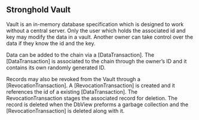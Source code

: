 ## Stronghold Vault

Vault is an in-memory database specification which is designed to work without a central server. Only the user which holds the associated id and key may modify the data in a vault. Another owner can take control over the data if they know the id and the key.

Data can be added to the chain via a [DataTransaction]. The [DataTransaction] is associated to the chain through the owner’s ID and it contains its own randomly generated ID.

Records may also be revoked from the Vault through a [RevocationTransaction]. A [RevocationTransaction] is created and it references the id of a existing [DataTransaction]. The RevocationTransaction stages the associated record for deletion. The record is deleted when the DbView preforms a garbage collection and the [RevocationTransaction] is deleted along with it.